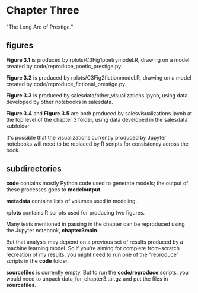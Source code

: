 Chapter Three
============================================

"The Long Arc of Prestige."

figures
-------

**Figure 3.1** is produced by rplots/C3Fig1poetrymodel.R, drawing on a model created by code/reproduce_poetic_prestige.py.

**Figure 3.2** is produced by rplots/C3Fig2fictionmodel.R, drawing on a model created by code/reproduce_fictional_prestige.py.

**Figure 3.3** is produced by salesdata/other_visualizations.ipynb, using data developed by other notebooks in salesdata.

**Figure 3.4** and **Figure 3.5** are both produced by salesvisualizations.ipynb at the top level of the chapter 3 folder, using data developed in the salesdata subfolder.

It's possible that the visualizations currently produced by Jupyter notebooks will need to be replaced by R scripts for consistency across the book.

subdirectories
--------------

**code** contains mostly Python code used to generate models; the output of these processes goes to **modeloutput.**

**metadata** contains lists of volumes used in modeling.

**rplots** contains R scripts used for producing two figures.

Many tests mentioned in passing in the chapter can be reproduced using the Jupyter notebook, **chapter3main.**

But that analysis may depend on a previous set of results produced by a machine learning model. So if you're aiming for complete from-scratch recreation of my results, you might need to run one of the "reproduce" scripts in the **code** folder.

**sourcefiles** is currently empty. But to run the **code/reproduce** scripts, you would need to unpack data_for_chapter3.tar.gz and put the files in **sourcefiles.**